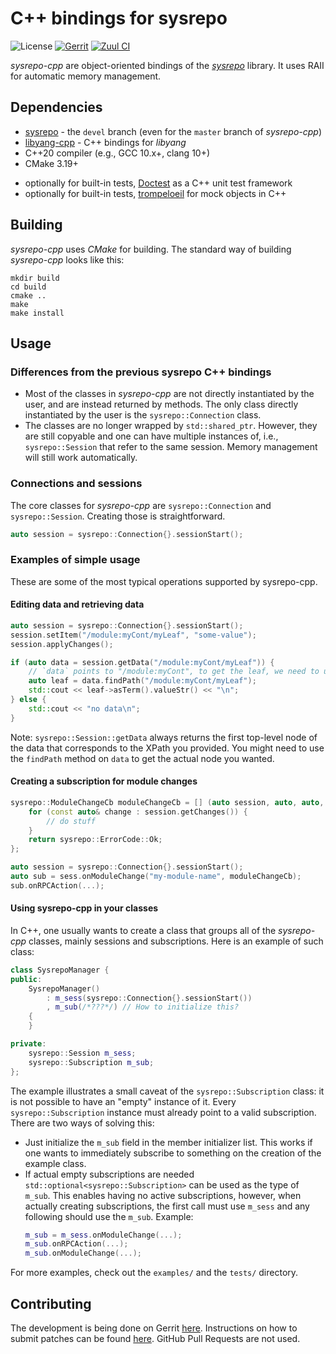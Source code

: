 # C++ bindings for sysrepo

![License](https://img.shields.io/github/license/sysrepo/sysrepo-cpp)
[![Gerrit](https://img.shields.io/badge/patches-via%20Gerrit-blue)](https://gerrit.cesnet.cz/q/project:CzechLight/sysrepo-cpp)
[![Zuul CI](https://img.shields.io/badge/zuul-checked-blue)](https://zuul.gerrit.cesnet.cz/t/public/buildsets?project=CzechLight/sysrepo-cpp)

*sysrepo-cpp* are object-oriented bindings of the [*sysrepo*](https://github.com/sysrepo/sysrepo) library.
It uses RAII for automatic memory management.

## Dependencies
- [sysrepo](https://github.com/sysrepo/sysrepo) - the `devel` branch (even for the `master` branch of *sysrepo-cpp*)
- [libyang-cpp](https://github.com/CESNET/libyang-cpp) - C++ bindings for *libyang*
- C++20 compiler (e.g., GCC 10.x+, clang 10+)
- CMake 3.19+
* optionally for built-in tests, [Doctest](https://github.com/onqtam/doctest/) as a C++ unit test framework
* optionally for built-in tests, [trompeloeil](https://github.com/rollbear/trompeloeil) for mock objects in C++

## Building
*sysrepo-cpp* uses *CMake* for building. The standard way of building *sysrepo-cpp* looks like this:
```
mkdir build
cd build
cmake ..
make
make install
```
## Usage
### Differences from the previous sysrepo C++ bindings
- Most of the classes in *sysrepo-cpp* are not directly instantiated by the user, and are instead returned by methods.
  The only class directly instantiated by the user is the `sysrepo::Connection` class.
- The classes are no longer wrapped by `std::shared_ptr`. However, they are still copyable and one can have multiple
  instances of, i.e., `sysrepo::Session` that refer to the same session. Memory management will still work
  automatically.

### Connections and sessions
The core classes for *sysrepo-cpp* are `sysrepo::Connection` and `sysrepo::Session`. Creating those is straightforward.
```cpp
auto session = sysrepo::Connection{}.sessionStart();
```
### Examples of simple usage
These are some of the most typical operations supported by sysrepo-cpp.

#### Editing data and retrieving data
```cpp
auto session = sysrepo::Connection{}.sessionStart();
session.setItem("/module:myCont/myLeaf", "some-value");
session.applyChanges();

if (auto data = session.getData("/module:myCont/myLeaf")) {
    // `data` points to "/module:myCont", to get the leaf, we need to use findPath
    auto leaf = data.findPath("/module:myCont/myLeaf");
    std::cout << leaf->asTerm().valueStr() << "\n";
} else {
    std::cout << "no data\n";
}
```
Note: `sysrepo::Session::getData` always returns the first top-level node of the data that corresponds to the XPath you
provided. You might need to use the `findPath` method on `data` to get the actual node you wanted.

#### Creating a subscription for module changes
```cpp
sysrepo::ModuleChangeCb moduleChangeCb = [] (auto session, auto, auto, auto, auto, auto) {
    for (const auto& change : session.getChanges()) {
        // do stuff
    }
    return sysrepo::ErrorCode::Ok;
};

auto session = sysrepo::Connection{}.sessionStart();
auto sub = sess.onModuleChange("my-module-name", moduleChangeCb);
sub.onRPCAction(...);
```

#### Using sysrepo-cpp in your classes
In C++, one usually wants to create a class that groups all of the *sysrepo-cpp* classes, mainly sessions
and subscriptions. Here is an example of such class:
```cpp
class SysrepoManager {
public:
    SysrepoManager()
        : m_sess(sysrepo::Connection{}.sessionStart())
        , m_sub(/*???*/) // How to initialize this?
    {
    }

private:
    sysrepo::Session m_sess;
    sysrepo::Subscription m_sub;
};
```
The example illustrates a small caveat of the `sysrepo::Subscription` class: it is not possible to have an "empty"
instance of it. Every `sysrepo::Subscription` instance must already point to a valid subscription. There are two ways of
solving this:
- Just initialize the `m_sub` field in the member initializer list. This works if one wants to immediately subscribe to
  something on the creation of the example class.
- If actual empty subscriptions are needed `std::optional<sysrepo::Subscription>` can be used as the type of `m_sub`.
  This enables having no active subscriptions, however, when actually creating subscriptions, the first call must use
  `m_sess` and any following should use the `m_sub`. Example:
  ```cpp
  m_sub = m_sess.onModuleChange(...);
  m_sub.onRPCAction(...);
  m_sub.onModuleChange(...);
  ```

For more examples, check out the `examples/` and the `tests/` directory.

## Contributing
The development is being done on Gerrit [here](https://gerrit.cesnet.cz/q/project:CzechLight/sysrepo-cpp). Instructions
on how to submit patches can be found
[here](https://gerrit.cesnet.cz/Documentation/intro-gerrit-walkthrough-github.html). GitHub Pull Requests are not used.
